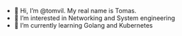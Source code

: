 - 👋 Hi, I’m @tomvil. My real name is Tomas.
- 👀 I’m interested in Networking and System engineering
- 🌱 I’m currently learning Golang and Kubernetes

<!---
tomvil/tomvil is a ✨ special ✨ repository because its `README.md` (this file) appears on your GitHub profile.
You can click the Preview link to take a look at your changes.
--->
